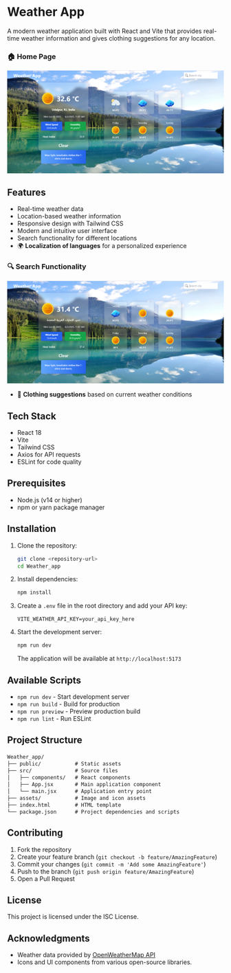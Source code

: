 # Weather App

A modern weather application built with React and Vite that provides real-time weather information and gives clothing suggestions for any location.

### 🏠 Home Page  
![Home Page](https://github.com/kejal2005/weather_react/blob/bfb74e52fc2488cb0cd0c004e6e21a55b0544c0a/Screenshot%202025-06-02%20114745.png)


## Features

- Real-time weather data  
- Location-based weather information  
- Responsive design with Tailwind CSS  
- Modern and intuitive user interface  
- Search functionality for different locations  
- 🌍 **Localization of languages** for a personalized experience  

### 🔍 Search Functionality  
![Localization of languages](https://github.com/kejal2005/weather_react/blob/49fb66498ecf184c2f58347ee345c51042101ffb/Screenshot%202025-06-02%20114805.png)

- 👕 **Clothing suggestions** based on current weather conditions  

## Tech Stack

- React 18  
- Vite  
- Tailwind CSS  
- Axios for API requests  
- ESLint for code quality  

## Prerequisites

- Node.js (v14 or higher)  
- npm or yarn package manager  

## Installation

1. Clone the repository:  
   ```bash
   git clone <repository-url>
   cd Weather_app
   ```

2. Install dependencies:  
   ```bash
   npm install
   ```

3. Create a `.env` file in the root directory and add your API key:  
   ```
   VITE_WEATHER_API_KEY=your_api_key_here
   ```

4. Start the development server:  
   ```bash
   npm run dev
   ```

   The application will be available at `http://localhost:5173`

## Available Scripts

- `npm run dev` - Start development server  
- `npm run build` - Build for production  
- `npm run preview` - Preview production build  
- `npm run lint` - Run ESLint  

## Project Structure

```
Weather_app/
├── public/           # Static assets
├── src/              # Source files
│   ├── components/   # React components
│   ├── App.jsx       # Main application component
│   └── main.jsx      # Application entry point
├── assets/           # Image and icon assets
├── index.html        # HTML template
└── package.json      # Project dependencies and scripts
```

## Contributing

1. Fork the repository  
2. Create your feature branch (`git checkout -b feature/AmazingFeature`)  
3. Commit your changes (`git commit -m 'Add some AmazingFeature'`)  
4. Push to the branch (`git push origin feature/AmazingFeature`)  
5. Open a Pull Request  

## License

This project is licensed under the ISC License.

## Acknowledgments

- Weather data provided by [OpenWeatherMap API](https://openweathermap.org/api)  
- Icons and UI components from various open-source libraries.
